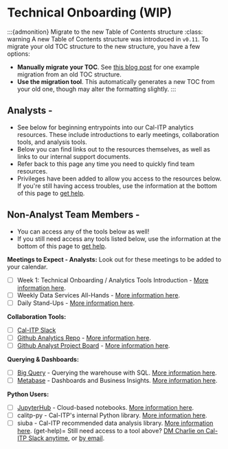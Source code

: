 # Technical Onboarding (WIP)
:::{admonition} Migrate to the new Table of Contents structure
:class: warning
A new Table of Contents structure was introduced in `v0.11`.
To migrate your old TOC structure to the new structure, you have a few options:

- **Manually migrate your TOC**. See [this blog post](https://executablebooks.org/en/latest/updates/2021-06-18-update-toc.html) for one example migration from an old TOC structure.
- **Use the migration tool**. This automatically generates a new TOC from your old one, though may alter the formatting slightly.
:::

## Analysts -
* See below for beginning entrypoints into our Cal-ITP analytics resources. These include introductions to early meetings, collaboration tools, and analysis tools.
* Below you can find links out to the resources themselves, as well as links to our internal support documents.
* Refer back to this page any time you need to quickly find team resources.
* Privileges have been added to allow you access to the resources below. If you're still having access troubles, use the information at the bottom of this page to [get help](get-help).

## Non-Analyst Team Members -
* You can access any of the tools below as well!
* If you still need access any tools listed below, use the information at the bottom of this page to [get help](get-help).

**Meetings to Expect - Analysts:**
Look out for these meetings to be added to your calendar.

- [ ]  Week 1:  Technical Onboarding / Analytics Tools Introduction - [More information here](week-one-meeting).
- [ ]  Weekly Data Services All-Hands - [More information here](weekly-data-services).
- [ ]  Daily Stand-Ups - [More information here](daily-stand-ups).

**Collaboration Tools:**

- [ ] [Cal-ITP Slack](https://cal-itp.slack.com)
- [ ] [Github Analytics Repo](https://github.com/cal-itp/data-analyses) - [More information here](analytics-repo).
- [ ]  [Github Analyst Project Board](https://github.com/cal-itp/data-infra/projects/6)  - [More information here](analytics-project-board).

**Querying & Dashboards:**

- [ ]  [Big Query](https://console.cloud.google.com/bigquery/) - Querying the warehouse with SQL. [More information here](big-query).
- [ ]  [Metabase](https://dashboards.calitp.org/) - Dashboards and Business Insights. [More information here](metabase).

**Python Users:**

- [ ]  [JupyterHub](https://hubtest.k8s.calitp.jarv.us/) - Cloud-based notebooks. [More information here](jupyterhub).
- [ ]  calitp-py - Cal-ITP's internal Python library. [More information here](calitp).
- [ ]  siuba - Cal-ITP recommended data analysis library. [More information here](siuba).
(get-help)=
Still need access to a tool above? <a href="https://cal-itp.slack.com/team/U027GAVHFST" target="_blank">DM Charlie on Cal-ITP Slack anytime</a>, or <a href = "mailto: charlie.c@jarv.us?subject=Cal-ITP Access Issues&body=I need access to:" target="_blank">by email</a>.
